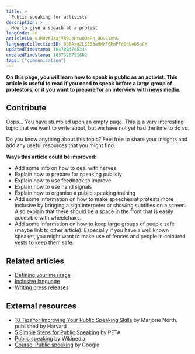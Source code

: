 ```yaml
---
title: >
  Public speaking for activists
description: >
  How to give a speach at a protest
langCode: en
articleID: kJM0zA9XajY89UeHtwQOeFn_OQvSYmhG
languageCollectionID: D3BAxq2LSES3aHWXF6MmPFoQqUADSoCX
updatedTimestamp: 1647884765344
createdTimestamp: 1637328751802
tags: ["communication"]
---
```


**On this page, you will learn how to speak in public as an activist. This article is useful to read if you need to speak before a large group of protestors, or if you want to prepare for an interview with news media.**

## **Contribute**

Oops… You have stumbled upon an empty page. This is a very interesting topic that we want to write about, but we have not yet had the time to do so.

Do you know anything about this topic? Feel free to share your insights and add any useful resources that you might find.

**Ways this article could be improved:**

-   Add some info on how to deal with nerves
-   Explain how to prepare for speaking publicly
-   Explain how to use feedback to improve
-   Explain how to use hand signals
-   Explain how to organise a public speaking training
-   Add some information on how to make speeches at protests more inclusive by bringing a sign interpeter or showing subtitles on a screen. Also explain that there should be a space in the front that is easily accesible with wheelchairs.
-   Add some information on how to keep large groups of people safe (maybe link to other article). Especially if you have a well known speaker, you might want to make use of fences and people in coloured vests to keep them safe.

## Related articles

-   [Defining your message](/communication/defining-message)
-   [Inclusive language](/communication/inclusive-language)
-   [Writing press releases](/communication/news-media)

## External resources

-   [10 Tips for Improving Your Public Speaking Skills](https://professional.dce.harvard.edu/blog/10-tips-for-improving-your-public-speaking-skills/) by Marjorie North, published by Harvard
-   [5 Simple Steps for Public Speaking](https://www.peta.org/action/activism-guide/public-speaking-guide/) by PETA
-   [Public speaking](https://en.wikipedia.org/wiki/Public_speaking) by Wikipedia
-   [Course: Public speaking](https://learndigital.withgoogle.com/digitalgarage/course/public-speaking) by Google

<div></div>